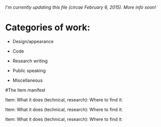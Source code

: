 *I'm currently updating this file (circae February 6, 2015). More info soon!*

# Categories of work:
* Design/appearance
  
* Code
  
* Research writing
  
* Public speaking
  
* Miscellaneous

#The item manifest

Item:
What it does (technical, research):
Where to find it:

Item:
What it does (technical, research):
Where to find it:

Item:
What it does (technical, research):
Where to find it:
